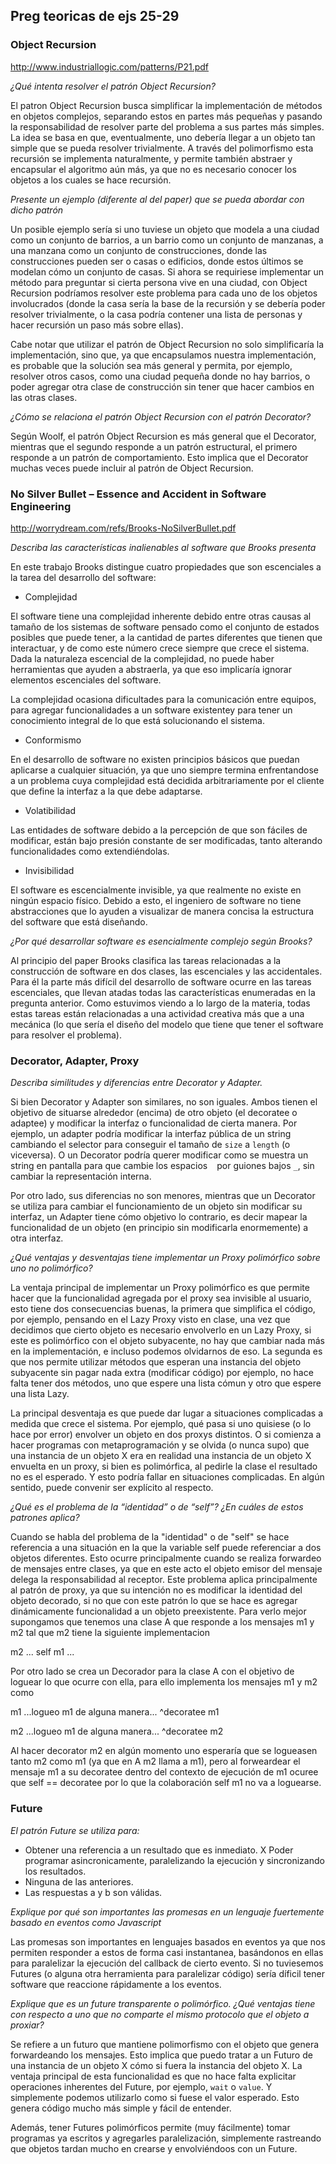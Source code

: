 ## Preg teoricas de ejs 25-29

### Object Recursion

http://www.industriallogic.com/patterns/P21.pdf

_¿Qué intenta resolver el patrón Object Recursion?_

El patron Object Recursion busca simplificar la implementación de métodos en objetos complejos, separando estos en partes más pequeñas y pasando la responsabilidad de resolver parte del problema a sus partes más simples. La idea se basa en que, eventualmente, uno debería llegar a un objeto tan simple que se pueda resolver trivialmente. A través del polimorfismo esta recursión se implementa naturalmente, y permite también abstraer y encapsular el algoritmo aún más, ya que no es necesario conocer los objetos a los cuales se hace recursión.

_Presente un ejemplo (diferente al del paper) que se pueda abordar con dicho patrón_

Un posible ejemplo sería si uno tuviese un objeto que modela a una ciudad como un conjunto de barrios, a un barrio como un conjunto de manzanas, a una manzana como un conjunto de construcciones, donde las construcciones pueden ser o casas o edificios, donde estos últimos se modelan cómo un conjunto de casas. Si ahora se requiriese implementar un método para preguntar si cierta persona vive en una ciudad, con Object Recursion podríamos resolver este problema para cada uno de los objetos involucrados (donde la casa sería la base de la recursión y se debería poder resolver trivialmente, o la casa podría contener una lista de personas y hacer recursión un paso más sobre ellas). 

Cabe notar que utilizar el patrón de Object Recursion no solo simplificaría la implementación, sino que, ya que encapsulamos nuestra implementación, es probable que la solución sea más general y permita, por ejemplo, resolver otros casos, como una ciudad pequeña donde no hay barrios, o poder agregar otra clase de construcción sin tener que hacer cambios en las otras clases.

_¿Cómo se relaciona el patrón Object Recursion con el patrón Decorator?_

Según Woolf, el patrón Object Recursion es más general que el Decorator, mientras que el segundo responde a un patrón estructural, el primero responde a un patrón de comportamiento. Esto implica que el Decorator muchas veces puede incluir al patrón de Object Recursion.

### No Silver Bullet – Essence and Accident in Software Engineering

http://worrydream.com/refs/Brooks-NoSilverBullet.pdf

_Describa las características inalienables al software que Brooks presenta_

En este trabajo Brooks distingue cuatro propiedades que son escenciales a la tarea del desarrollo del software:

* Complejidad

El software tiene una complejidad inherente debido entre otras causas al tamaño de los sistemas de software pensado como el conjunto de estados posibles que puede tener, a la cantidad de partes diferentes que tienen que interactuar, y de como este número crece siempre que crece el sistema. Dada la naturaleza escencial de la complejidad, no puede haber herramientas que ayuden a abstraerla, ya que eso implicaría ignorar elementos escenciales del software.

La complejidad ocasiona dificultades para la comunicación entre equipos, para agregar funcionalidades a un software existentey para tener un conocimiento integral de lo que está solucionando el sistema.

* Conformismo

En el desarrollo de software no existen principios básicos que puedan aplicarse a cualquier situación, ya que uno siempre termina enfrentandose a un problema cuya complejidad está decidida arbitrariamente por el cliente que define la interfaz a la que debe adaptarse.

* Volatibilidad

Las entidades de software debido a la percepción de que son fáciles de modificar, están bajo presión constante de ser modificadas, tanto alterando funcionalidades como extendiéndolas. 

* Invisibilidad

El software es escencialmente invisible, ya que realmente no existe en ningún espacio físico. Debido a esto, el ingeniero de software no tiene abstracciones que lo ayuden a visualizar de manera concisa la estructura del software que está diseñando.

_¿Por qué desarrollar software es esencialmente complejo según Brooks?_

Al principio del paper Brooks clasifica las tareas relacionadas a la construcción de software en dos clases, las escenciales y las accidentales. Para él la parte más difícil del desarrollo de software ocurre en las tareas escenciales, que llevan atadas todas las características enumeradas en la pregunta anterior. Como estuvimos viendo a lo largo de la materia, todas estas tareas están relacionadas a una actividad creativa más que a una mecánica (lo que sería el diseño del modelo que tiene que tener el software para resolver el problema).

### Decorator, Adapter, Proxy

_Describa similitudes y diferencias entre Decorator y Adapter._

Si bien Decorator y Adapter son similares, no son iguales. Ambos tienen el objetivo de situarse alrededor (encima) de otro objeto (el decoratee o adaptee) y modificar la interfaz o funcionalidad de cierta manera. Por ejemplo, un adapter podría modificar la interfaz pública de un string cambiando el selector para conseguir el tamaño de `size` a `length` (o viceversa). O un Decorator podría querer modificar como se muestra un string en pantalla para que cambie los espacios ` ` por guiones bajos `_`, sin cambiar la representación interna.

Por otro lado, sus diferencias no son menores, mientras que un Decorator se utiliza para cambiar el funcionamiento de un objeto sin modificar su interfaz, un Adapter tiene cómo objetivo lo contrario, es decir mapear la funcionalidad de un objeto (en principio sin modificarla enormemente) a otra interfaz.

_¿Qué ventajas y desventajas tiene implementar un Proxy polimórfico sobre uno no polimórfico?_

La ventaja principal de implementar un Proxy polimórfico es que permite hacer que la funcionalidad agregada por el proxy sea invisible al usuario, esto tiene dos consecuencias buenas, la primera que simplifica el código, por ejemplo, pensando en el Lazy Proxy visto en clase, una vez que decidimos que cierto objeto es necesario envolverlo en un Lazy Proxy, si este es polimórfico con el objeto subyacente, no hay que cambiar nada más en la implementación, e incluso podemos olvidarnos de eso. La segunda es que nos permite utilizar métodos que esperan una instancia del objeto subyacente sin pagar nada extra (modificar código) por ejemplo, no hace falta tener dos métodos, uno que espere una lista cómun y otro que espere una lista Lazy.

La principal desventaja es que puede dar lugar a situaciones complicadas a medida que crece el sistema. Por ejemplo, qué pasa si uno quisiese (o lo hace por error) envolver un objeto en dos proxys distintos. O si comienza a hacer programas con metaprogramación y se olvida (o nunca supo) que una instancia de un objeto X era en realidad una instancia de un objeto X envuelta en un proxy, si bien es polimórfica, al pedirle la clase el resultado no es el esperado. Y esto podría fallar en situaciones complicadas. En algún sentido, puede convenir ser explícito al respecto.

_¿Qué es el problema de la “identidad” o de “self”? ¿En cuáles de estos patrones aplica?_

Cuando se habla del problema de la "identidad" o de "self" se hace referencia a una situación en la que la variable self puede referenciar a dos objetos diferentes. Esto ocurre principalmente cuando se realiza forwardeo de mensajes entre clases, ya que en este acto el objeto emisor del mensaje delega la responsabilidad al receptor. Este problema aplica principalmente al patrón de proxy, ya que su intención no es modificar la identidad del objeto decorado, si no que con este patrón lo que se hace es agregar dinámicamente funcionalidad a un objeto preexistente. Para verlo mejor supongamos que tenemos una clase A que responde a los mensajes m1 y m2 tal que m2 tiene la siguiente implementacion

m2
  ...
  self m1
  ...
  
Por otro lado se crea un Decorador para la clase A con el objetivo de loguear lo que ocurre con ella, para ello implementa los mensajes m1 y m2 como

m1
  ...logueo m1 de alguna manera...
  ^decoratee m1


m2
  ...logueo m1 de alguna manera...
  ^decoratee m2
  
Al hacer decorator m2 en algún momento uno esperaría que se logueasen tanto m2 como m1 (ya que en A m2 llama a m1), pero al forweardear el mensaje m1 a su decoratee dentro del contexto de ejecución de m1 ocuree que self == decoratee por lo que la colaboración self m1 no va a loguearse.


### Future

_El patrón Future se utiliza para:_
* Obtener una referencia a un resultado que es inmediato.
X Poder programar asincronicamente, paralelizando la ejecución y sincronizando los resultados.
* Ninguna de las anteriores.
* Las respuestas a y b son válidas.

_Explique por qué son importantes las promesas en un lenguaje fuertemente basado en eventos como Javascript_

Las promesas son importantes en lenguajes basados en eventos ya que nos permiten responder a estos de forma casi instantanea, basándonos en ellas para paralelizar la ejecución del callback de cierto evento. Si no tuviesemos Futures (o alguna otra herramienta para paralelizar código) sería díficil tener software que reaccione rápidamente a los eventos.

_Explique que es un future transparente o polimórfico. ¿Qué ventajas tiene con respecto a uno que no comparte el mismo protocolo que el objeto a proxiar?_

Se refiere a un futuro que mantiene polimorfismo con el objeto que genera forwardeando los mensajes. Esto implica que puedo tratar a un Futuro de una instancia de un objeto X cómo si fuera la instancia del objeto X. La ventaja principal de esta funcionalidad es que no hace falta explicitar operaciones inherentes del Future, por ejemplo, `wait` o `value`. Y simplemente podemos utilizarlo como si fuese el valor esperado. Esto genera código mucho más simple y fácil de entender.

Además, tener Futures polimórficos permite (muy fácilmente) tomar programas ya escritos y agregarles paralelización, simplemente rastreando que objetos tardan mucho en crearse y envolviéndoos con un Future.

